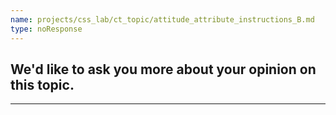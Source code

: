 ```yaml
---
name: projects/css_lab/ct_topic/attitude_attribute_instructions_B.md
type: noResponse
---
```


## We'd like to ask you more about your opinion on this topic.

---
